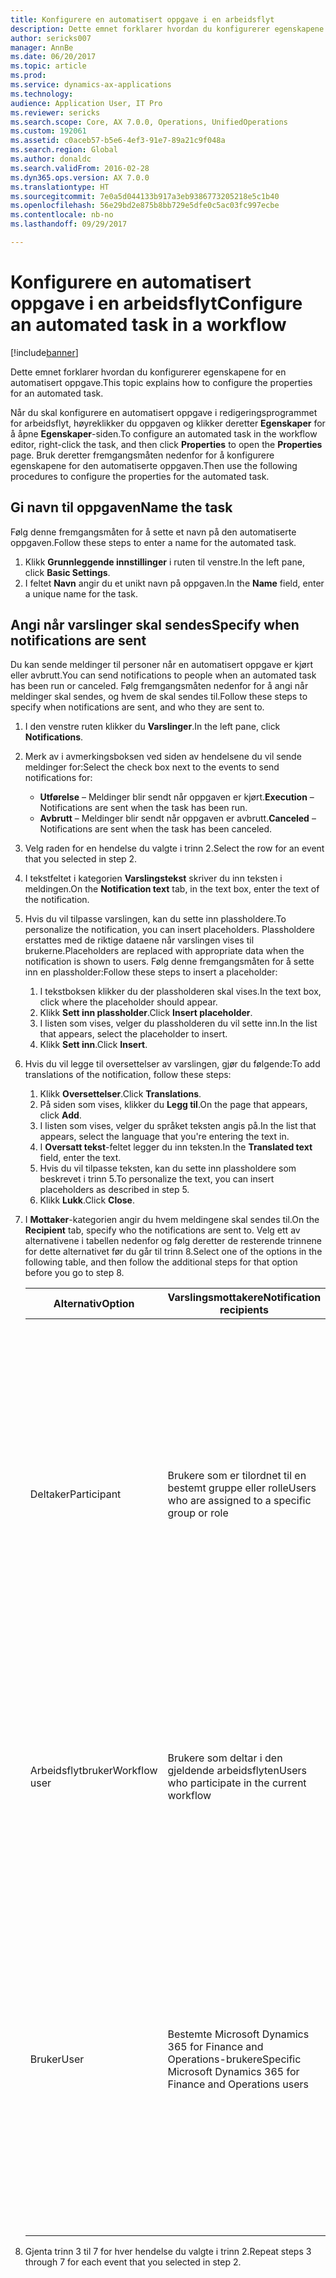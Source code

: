 ```yaml
---
title: Konfigurere en automatisert oppgave i en arbeidsflyt
description: Dette emnet forklarer hvordan du konfigurerer egenskapene for en automatisert oppgave.
author: sericks007
manager: AnnBe
ms.date: 06/20/2017
ms.topic: article
ms.prod: 
ms.service: dynamics-ax-applications
ms.technology: 
audience: Application User, IT Pro
ms.reviewer: sericks
ms.search.scope: Core, AX 7.0.0, Operations, UnifiedOperations
ms.custom: 192061
ms.assetid: c0aceb57-b5e6-4ef3-91e7-89a21c9f048a
ms.search.region: Global
ms.author: donaldc
ms.search.validFrom: 2016-02-28
ms.dyn365.ops.version: AX 7.0.0
ms.translationtype: HT
ms.sourcegitcommit: 7e0a5d044133b917a3eb9386773205218e5c1b40
ms.openlocfilehash: 56e29bd2e875b8bb729e5dfe0c5ac03fc997ecbe
ms.contentlocale: nb-no
ms.lasthandoff: 09/29/2017

---
```


# <a name="configure-an-automated-task-in-a-workflow"></a><span data-ttu-id="08e1a-103">Konfigurere en automatisert oppgave i en arbeidsflyt</span><span class="sxs-lookup"><span data-stu-id="08e1a-103">Configure an automated task in a workflow</span></span>

[!include[banner](../includes/banner.md)]


<span data-ttu-id="08e1a-104">Dette emnet forklarer hvordan du konfigurerer egenskapene for en automatisert oppgave.</span><span class="sxs-lookup"><span data-stu-id="08e1a-104">This topic explains how to configure the properties for an automated task.</span></span>

<span data-ttu-id="08e1a-105">Når du skal konfigurere en automatisert oppgave i redigeringsprogrammet for arbeidsflyt, høyreklikker du oppgaven og klikker deretter **Egenskaper** for å åpne **Egenskaper**-siden.</span><span class="sxs-lookup"><span data-stu-id="08e1a-105">To configure an automated task in the workflow editor, right-click the task, and then click **Properties** to open the **Properties** page.</span></span> <span data-ttu-id="08e1a-106">Bruk deretter fremgangsmåten nedenfor for å konfigurere egenskapene for den automatiserte oppgaven.</span><span class="sxs-lookup"><span data-stu-id="08e1a-106">Then use the following procedures to configure the properties for the automated task.</span></span>

## <a name="name-the-task"></a><span data-ttu-id="08e1a-107">Gi navn til oppgaven</span><span class="sxs-lookup"><span data-stu-id="08e1a-107">Name the task</span></span>
<span data-ttu-id="08e1a-108">Følg denne fremgangsmåten for å sette et navn på den automatiserte oppgaven.</span><span class="sxs-lookup"><span data-stu-id="08e1a-108">Follow these steps to enter a name for the automated task.</span></span>

1.  <span data-ttu-id="08e1a-109">Klikk **Grunnleggende innstillinger** i ruten til venstre.</span><span class="sxs-lookup"><span data-stu-id="08e1a-109">In the left pane, click **Basic Settings**.</span></span>
2.  <span data-ttu-id="08e1a-110">I feltet **Navn** angir du et unikt navn på oppgaven.</span><span class="sxs-lookup"><span data-stu-id="08e1a-110">In the **Name** field, enter a unique name for the task.</span></span>

## <a name="specify-when-notifications-are-sent"></a><span data-ttu-id="08e1a-111">Angi når varslinger skal sendes</span><span class="sxs-lookup"><span data-stu-id="08e1a-111">Specify when notifications are sent</span></span>
<span data-ttu-id="08e1a-112">Du kan sende meldinger til personer når en automatisert oppgave er kjørt eller avbrutt.</span><span class="sxs-lookup"><span data-stu-id="08e1a-112">You can send notifications to people when an automated task has been run or canceled.</span></span> <span data-ttu-id="08e1a-113">Følg fremgangsmåten nedenfor for å angi når meldinger skal sendes, og hvem de skal sendes til.</span><span class="sxs-lookup"><span data-stu-id="08e1a-113">Follow these steps to specify when notifications are sent, and who they are sent to.</span></span>

1.  <span data-ttu-id="08e1a-114">I den venstre ruten klikker du **Varslinger**.</span><span class="sxs-lookup"><span data-stu-id="08e1a-114">In the left pane, click **Notifications**.</span></span>
2.  <span data-ttu-id="08e1a-115">Merk av i avmerkingsboksen ved siden av hendelsene du vil sende meldinger for:</span><span class="sxs-lookup"><span data-stu-id="08e1a-115">Select the check box next to the events to send notifications for:</span></span>
    -   <span data-ttu-id="08e1a-116">**Utførelse** – Meldinger blir sendt når oppgaven er kjørt.</span><span class="sxs-lookup"><span data-stu-id="08e1a-116">**Execution** – Notifications are sent when the task has been run.</span></span>
    -   <span data-ttu-id="08e1a-117">**Avbrutt** – Meldinger blir sendt når oppgaven er avbrutt.</span><span class="sxs-lookup"><span data-stu-id="08e1a-117">**Canceled** – Notifications are sent when the task has been canceled.</span></span>

3.  <span data-ttu-id="08e1a-118">Velg raden for en hendelse du valgte i trinn 2.</span><span class="sxs-lookup"><span data-stu-id="08e1a-118">Select the row for an event that you selected in step 2.</span></span>
4.  <span data-ttu-id="08e1a-119">I tekstfeltet i kategorien **Varslingstekst** skriver du inn teksten i meldingen.</span><span class="sxs-lookup"><span data-stu-id="08e1a-119">On the **Notification text** tab, in the text box, enter the text of the notification.</span></span>
5.  <span data-ttu-id="08e1a-120">Hvis du vil tilpasse varslingen, kan du sette inn plassholdere.</span><span class="sxs-lookup"><span data-stu-id="08e1a-120">To personalize the notification, you can insert placeholders.</span></span> <span data-ttu-id="08e1a-121">Plassholdere erstattes med de riktige dataene når varslingen vises til brukerne.</span><span class="sxs-lookup"><span data-stu-id="08e1a-121">Placeholders are replaced with appropriate data when the notification is shown to users.</span></span> <span data-ttu-id="08e1a-122">Følg denne fremgangsmåten for å sette inn en plassholder:</span><span class="sxs-lookup"><span data-stu-id="08e1a-122">Follow these steps to insert a placeholder:</span></span>
    1.  <span data-ttu-id="08e1a-123">I tekstboksen klikker du der plassholderen skal vises.</span><span class="sxs-lookup"><span data-stu-id="08e1a-123">In the text box, click where the placeholder should appear.</span></span>
    2.  <span data-ttu-id="08e1a-124">Klikk **Sett inn plassholder**.</span><span class="sxs-lookup"><span data-stu-id="08e1a-124">Click **Insert placeholder**.</span></span>
    3.  <span data-ttu-id="08e1a-125">I listen som vises, velger du plassholderen du vil sette inn.</span><span class="sxs-lookup"><span data-stu-id="08e1a-125">In the list that appears, select the placeholder to insert.</span></span>
    4.  <span data-ttu-id="08e1a-126">Klikk **Sett inn**.</span><span class="sxs-lookup"><span data-stu-id="08e1a-126">Click **Insert**.</span></span>

6.  <span data-ttu-id="08e1a-127">Hvis du vil legge til oversettelser av varslingen, gjør du følgende:</span><span class="sxs-lookup"><span data-stu-id="08e1a-127">To add translations of the notification, follow these steps:</span></span>
    1.  <span data-ttu-id="08e1a-128">Klikk **Oversettelser**.</span><span class="sxs-lookup"><span data-stu-id="08e1a-128">Click **Translations**.</span></span>
    2.  <span data-ttu-id="08e1a-129">På siden som vises, klikker du **Legg til**.</span><span class="sxs-lookup"><span data-stu-id="08e1a-129">On the page that appears, click **Add**.</span></span>
    3.  <span data-ttu-id="08e1a-130">I listen som vises, velger du språket teksten angis på.</span><span class="sxs-lookup"><span data-stu-id="08e1a-130">In the list that appears, select the language that you're entering the text in.</span></span>
    4.  <span data-ttu-id="08e1a-131">I **Oversatt tekst**-feltet legger du inn teksten.</span><span class="sxs-lookup"><span data-stu-id="08e1a-131">In the **Translated text** field, enter the text.</span></span>
    5.  <span data-ttu-id="08e1a-132">Hvis du vil tilpasse teksten, kan du sette inn plassholdere som beskrevet i trinn 5.</span><span class="sxs-lookup"><span data-stu-id="08e1a-132">To personalize the text, you can insert placeholders as described in step 5.</span></span>
    6.  <span data-ttu-id="08e1a-133">Klikk **Lukk**.</span><span class="sxs-lookup"><span data-stu-id="08e1a-133">Click **Close**.</span></span>

7.  <span data-ttu-id="08e1a-134">I **Mottaker**-kategorien angir du hvem meldingene skal sendes til.</span><span class="sxs-lookup"><span data-stu-id="08e1a-134">On the **Recipient** tab, specify who the notifications are sent to.</span></span> <span data-ttu-id="08e1a-135">Velg ett av alternativene i tabellen nedenfor og følg deretter de resterende trinnene for dette alternativet før du går til trinn 8.</span><span class="sxs-lookup"><span data-stu-id="08e1a-135">Select one of the options in the following table, and then follow the additional steps for that option before you go to step 8.</span></span>
    <table>
    <colgroup>
    <col width="33%" />
    <col width="33%" />
    <col width="33%" />
    </colgroup>
    <thead>
    <tr class="header">
    <th><span data-ttu-id="08e1a-136">Alternativ</span><span class="sxs-lookup"><span data-stu-id="08e1a-136">Option</span></span></th>
    <th><span data-ttu-id="08e1a-137">Varslingsmottakere</span><span class="sxs-lookup"><span data-stu-id="08e1a-137">Notification recipients</span></span></th>
    <th><span data-ttu-id="08e1a-138">Tilleggstrinn</span><span class="sxs-lookup"><span data-stu-id="08e1a-138">Additional steps</span></span></th>
    </tr>
    </thead>
    <tbody>
    <tr class="odd">
    <td><span data-ttu-id="08e1a-139">Deltaker</span><span class="sxs-lookup"><span data-stu-id="08e1a-139">Participant</span></span></td>
    <td><span data-ttu-id="08e1a-140">Brukere som er tilordnet til en bestemt gruppe eller rolle</span><span class="sxs-lookup"><span data-stu-id="08e1a-140">Users who are assigned to a specific group or role</span></span></td>
    <td><ol>
    <li><span data-ttu-id="08e1a-141">Når du har valgt <strong>Deltaker</strong>i <strong>Rollebasert</strong>-kategorien i <strong>Type deltaker</strong>-listen, velger du typen gruppe eller rolle som meldingene skal sendes til.</span><span class="sxs-lookup"><span data-stu-id="08e1a-141">After you select <strong>Participant</strong>, on the <strong>Role based</strong> tab, in the <strong>Type of participant</strong> list, select the type of group or role to send notifications to.</span></span></li>
    <li><span data-ttu-id="08e1a-142">I <strong>Deltaker</strong>-listen velger du gruppen eller rollen som varslingene skal sendes til.</span><span class="sxs-lookup"><span data-stu-id="08e1a-142">In the <strong>Participant</strong> list, select the group or role to send notifications to.</span></span></li>
    </ol></td>
    </tr>
    <tr class="even">
    <td><span data-ttu-id="08e1a-143">Arbeidsflytbruker</span><span class="sxs-lookup"><span data-stu-id="08e1a-143">Workflow user</span></span></td>
    <td><span data-ttu-id="08e1a-144">Brukere som deltar i den gjeldende arbeidsflyten</span><span class="sxs-lookup"><span data-stu-id="08e1a-144">Users who participate in the current workflow</span></span></td>
    <td><ul>
    <li><span data-ttu-id="08e1a-145">Når du har valgt <strong>Arbeidsflytbruker</strong>i <strong>Arbeidsflytbruker</strong>-kategorien i <strong>Arbeidsflytbruker</strong>-listen, velger du en bruker som deltar i arbeidsflyten.</span><span class="sxs-lookup"><span data-stu-id="08e1a-145">After you select <strong>Workflow user</strong>, on the <strong>Workflow user</strong> tab, in the <strong>Workflow user</strong> list, select a user who participates in the workflow.</span></span></li>
    </ul></td>
    </tr>
    <tr class="odd">
    <td><span data-ttu-id="08e1a-146">Bruker</span><span class="sxs-lookup"><span data-stu-id="08e1a-146">User</span></span></td>
    <td><span data-ttu-id="08e1a-147">Bestemte Microsoft Dynamics 365 for Finance and Operations-brukere</span><span class="sxs-lookup"><span data-stu-id="08e1a-147">Specific Microsoft Dynamics 365 for Finance and Operations users</span></span></td>
    <td><ol>
    <li><span data-ttu-id="08e1a-148">Når du har valgt <strong>Bruker</strong>, klikker du <strong>Bruker</strong>-kategorien.</span><span class="sxs-lookup"><span data-stu-id="08e1a-148">After you select <strong>User</strong>, click the <strong>User</strong> tab.</span></span></li>
    <li><span data-ttu-id="08e1a-149"><strong>Tilgjengelige brukere</strong>-listen inkluderer alle Finance and Operations-brukere.</span><span class="sxs-lookup"><span data-stu-id="08e1a-149">The <strong>Available users</strong> list includes all Finance and Operations users.</span></span> <span data-ttu-id="08e1a-150">Velg brukerne du vil sende varslinger til, og flytt deretter disse brukerne til <strong>Valgte brukere</strong>-listen.</span><span class="sxs-lookup"><span data-stu-id="08e1a-150">Select the users to send notifications to, and then move those users to the <strong>Selected users</strong> list.</span></span></li>
    </ol></td>
    </tr>
    </tbody>
    </table>

8.  <span data-ttu-id="08e1a-151">Gjenta trinn 3 til 7 for hver hendelse du valgte i trinn 2.</span><span class="sxs-lookup"><span data-stu-id="08e1a-151">Repeat steps 3 through 7 for each event that you selected in step 2.</span></span>





